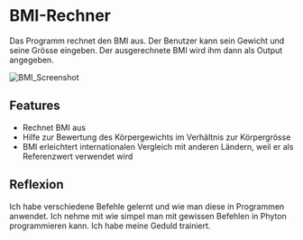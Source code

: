 # BMI-Rechner

Das Programm rechnet den BMI aus. Der Benutzer kann sein Gewicht und seine Grösse eingeben. Der ausgerechnete BMI wird ihm dann als Output angegeben.

![BMI_Screenshot](https://user-images.githubusercontent.com/96128553/146022820-7f69b313-2de2-41e5-9dcb-f16f4ee9e09c.png)

## Features
- Rechnet BMI aus
- Hilfe zur Bewertung des Körpergewichts im Verhältnis zur Körpergrösse
- BMI erleichtert internationalen Vergleich mit anderen Ländern, weil er als Referenzwert verwendet wird

## Reflexion
Ich habe verschiedene Befehle gelernt und wie man diese in Programmen anwendet. Ich nehme mit wie simpel man mit gewissen Befehlen in Phyton programmieren kann. Ich habe meine Geduld trainiert.
